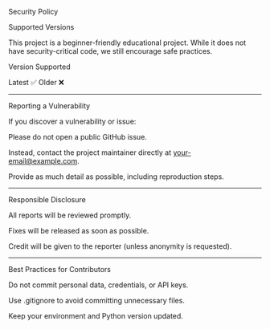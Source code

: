 Security Policy

Supported Versions

This project is a beginner-friendly educational project. While it does not have security-critical code, we still encourage safe practices.

Version	Supported

Latest	✅
Older	❌



---

Reporting a Vulnerability

If you discover a vulnerability or issue:

Please do not open a public GitHub issue.

Instead, contact the project maintainer directly at your-email@example.com.

Provide as much detail as possible, including reproduction steps.



---

Responsible Disclosure

All reports will be reviewed promptly.

Fixes will be released as soon as possible.

Credit will be given to the reporter (unless anonymity is requested).



---

Best Practices for Contributors

Do not commit personal data, credentials, or API keys.

Use .gitignore to avoid committing unnecessary files.

Keep your environment and Python version updated.
